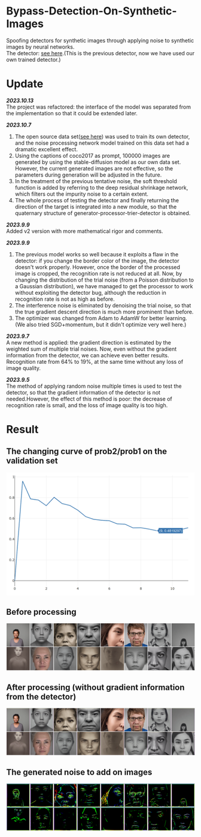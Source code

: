 # Bypass-Detection-On-Synthetic-Images
Spoofing detectors for synthetic images through applying noise to synthetic images by neural networks.  
The detector: [see here](https://github.com/ZhendongWang6/DIRE).(This is the previous detector, now we have used our own trained detector.)

# Update
**_2023.10.13_**  
The project was refactored: the interface of the model was separated from the implementation so that it could be extended later.

**_2023.10.7_**  
1. The open source data set([see here](https://genimage-dataset.github.io/)) was used to train its own detector, and the noise processing network model trained on this data set had a dramatic excellent effect.
2. Using the captions of coco2017 as prompt, 100000 images are generated by using the stable-diffusion model as our own data set. However, the current generated images are not effective, so the parameters during generation will be adjusted in the future.
3. In the treatment of the previous tentative noise, the soft threshold function is added by referring to the deep residual shrinkage network, which filters out the impurity noise to a certain extent.
4. The whole process of testing the detector and finally returning the direction of the target is integrated into a new module, so that the quaternary structure of generator-processor-trier-detector is obtained.

**_2023.9.9_**  
Added v2 version with more mathematical rigor and comments.

**_2023.9.9_**  
1. The previous model works so well because it exploits a flaw in the detector: if you change the border color of the image, the detector doesn't work properly. However, once the border of the processed image is cropped, the recognition rate is not reduced at all. Now, by changing the distribution of the trial noise (from a Poisson distribution to a Gaussian distribution), we have managed to get the processor to work without exploiting the detector bug, although the reduction in recognition rate is not as high as before.
2. The interference noise is eliminated by denoising the trial noise, so that the true gradient descent direction is much more prominent than before.
3. The optimizer was changed from Adam to AdamW for better learning.(We also tried SGD+momentum, but it didn't optimize very well here.)

**_2023.9.7_**  
A new method is applied: the gradient direction is estimated by the weighted sum of multiple trial noises. Now, even without the gradient information from the detector, we can achieve even better results. Recognition rate from 64% to 19%, at the same time without any loss of image quality.  

**_2023.9.5_**  
The method of applying random noise multiple times is used to test the detector, so that the gradient information of the detector is not needed.However, the effect of this method is poor: the decrease of recognition rate is small, and the loss of image quality is too high.

# Result
## The changing curve of prob2/prob1 on the validation set
![](https://github.com/Chyxx/Bypass-Detection-On-Synthetic-Images/blob/main/images/prob2_prob1.png)  

## Before processing
![](https://github.com/Chyxx/Bypass-Detection-On-Synthetic-Images/blob/main/images/before.jpg)

## After processing (without gradient information from the detector)
![](https://github.com/Chyxx/Bypass-Detection-On-Synthetic-Images/blob/main/images/after_best.png)

## The generated noise to add on images
![](https://github.com/Chyxx/Bypass-Detection-On-Synthetic-Images/blob/main/images/best_noise.png)


